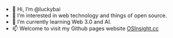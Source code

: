 - 👋 Hi, I’m @luckybai
- 👀 I’m interested in web technology and things of open source.
- 🌱 I’m currently learning Web 3.0 and AI.
- 📫 Welcome to visit my Github pages website [OSInsight.cc](https://osinsight.cc)

<!---
luckybai/luckybai is a ✨ special ✨ repository because its `README.md` (this file) appears on your GitHub profile.
You can click the Preview link to take a look at your changes.
--->
